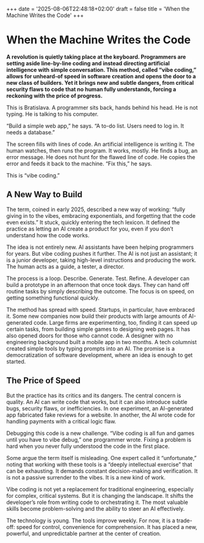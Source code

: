 +++
date = '2025-08-06T22:48:18+02:00'
draft = false
title = 'When the Machine Writes the Code'
+++
# When the Machine Writes the Code

**A revolution is quietly taking place at the keyboard. Programmers are setting aside line-by-line coding and instead directing artificial intelligence with simple conversation. This method, called “vibe coding,” allows for unheard-of speed in software creation and opens the door to a new class of builders. Yet it brings new and subtle dangers, from critical security flaws to code that no human fully understands, forcing a reckoning with the price of progress.**

This is Bratislava. A programmer sits back, hands behind his head. He is not typing. He is talking to his computer.

“Build a simple web app,” he says. “A to-do list. Users need to log in. It needs a database.”

The screen fills with lines of code. An artificial intelligence is writing it. The human watches, then runs the program. It works, mostly. He finds a bug, an error message. He does not hunt for the flawed line of code. He copies the error and feeds it back to the machine. “Fix this,” he says.

This is “vibe coding.”

## A New Way to Build

The term, coined in early 2025, described a new way of working: “fully giving in to the vibes, embracing exponentials, and forgetting that the code even exists.” It stuck, quickly entering the tech lexicon. It defined the practice as letting an AI create a product for you, even if you don’t understand how the code works.

The idea is not entirely new. AI assistants have been helping programmers for years. But vibe coding pushes it further. The AI is not just an assistant; it is a junior developer, taking high-level instructions and producing the work. The human acts as a guide, a tester, a director.

The process is a loop. Describe. Generate. Test. Refine. A developer can build a prototype in an afternoon that once took days. They can hand off routine tasks by simply describing the outcome. The focus is on speed, on getting something functional quickly.

The method has spread with speed. Startups, in particular, have embraced it. Some new companies now build their products with large amounts of AI-generated code. Large firms are experimenting, too, finding it can speed up certain tasks, from building simple games to designing web pages. It has also opened doors for those who cannot code. A designer with no engineering background built a mobile app in two months. A tech columnist created simple tools by typing prompts into an AI. The promise is a democratization of software development, where an idea is enough to get started.

## The Price of Speed

But the practice has its critics and its dangers. The central concern is quality. An AI can write code that works, but it can also introduce subtle bugs, security flaws, or inefficiencies. In one experiment, an AI-generated app fabricated fake reviews for a website. In another, the AI wrote code for handling payments with a critical logic flaw.

Debugging this code is a new challenge. “Vibe coding is all fun and games until you have to vibe debug,” one programmer wrote. Fixing a problem is hard when you never fully understood the code in the first place.

Some argue the term itself is misleading. One expert called it “unfortunate,” noting that working with these tools is a “deeply intellectual exercise” that can be exhausting. It demands constant decision-making and verification. It is not a passive surrender to the vibes. It is a new kind of work.

Vibe coding is not yet a replacement for traditional engineering, especially for complex, critical systems. But it is changing the landscape. It shifts the developer’s role from writing code to orchestrating it. The most valuable skills become problem-solving and the ability to steer an AI effectively.

The technology is young. The tools improve weekly. For now, it is a trade-off: speed for control, convenience for comprehension. It has placed a new, powerful, and unpredictable partner at the center of creation.
